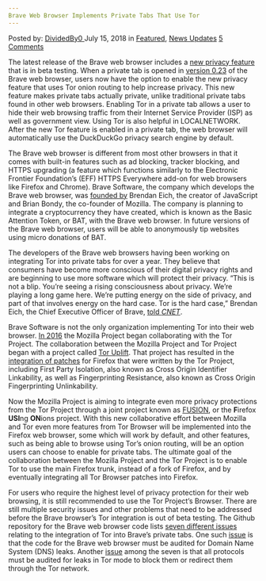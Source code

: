 ```yaml
---
Brave Web Browser Implements Private Tabs That Use Tor
---
```

<article class="post-listing post-26308 post type-post status-publish format-standard has-post-thumbnail hentry 
 tag-brave tag-browser tag-implements tag-private tag-tabs  tag-web">
<div class="post-inner">
<span>Posted by: <a href="https://www.deepdotweb.com/author/dividedby0/" title="">DividedBy0 </a></span>
<span>July 15, 2018</span>
<span>in <a href="https://www.deepdotweb.com/category/deepdot-news/" rel="category tag">Featured</a>, <a href="https://www.deepdotweb.com/category/news-updates/" rel="category tag">News Updates</a></span>
<span><a href="https://www.deepdotweb.com/2018/07/15/brave-web-browser-implements-private-tabs-that-use-tor/#comments">5 Comments</a></span>


<p>The latest release of the Brave web browser includes a <a href="https://www.cnet.com/news/brave-advances-browser-privacy-with-tor-powered-tabs/">new privacy feature</a> that is in beta testing. When a private tab is opened in <a href="https://brave.com/tor-tabs-beta/">version 0.23</a> of the Brave web browser, users now have the option to enable the new privacy feature that uses Tor onion routing to help increase privacy. This new feature makes private tabs actually private, unlike traditional private tabs found in other web browsers. Enabling Tor in a private tab allows a user to hide their web browsing traffic from their Internet Service Provider (ISP) as well as government view. Using Tor is also helpful in LOCALNETWORK. After the new Tor feature is enabled in a private tab, the web browser will automatically use the DuckDuckGo privacy search engine by default.</p>
<p>The Brave web browser is different from most other browsers in that it comes with built-in features such as ad blocking, tracker blocking, and HTTPS upgrading (a feature which functions similarly to the Electronic Frontier Foundation’s (EFF) HTTPS Everywhere add-on for web browsers like Firefox and Chrome). Brave Software, the company which develops the Brave web browser, was <a href="https://brave.com/about/">founded by</a> Brendan Eich, the creator of JavaScript and Brian Bondy, the co-founder of Mozilla. The company is planning to integrate a cryptocurrency they have created, which is known as the Basic Attention Token, or BAT, with the Brave web browser. In future versions of the Brave web browser, users will be able to anonymously tip websites using micro donations of BAT.</p>
<p>The developers of the Brave web browsers having been working on integrating Tor into private tabs for over a year. They believe that consumers have become more conscious of their digital privacy rights and are beginning to use more software which will protect their privacy. “This is not a blip. You&#8217;re seeing a rising consciousness about privacy. We&#8217;re playing a long game here. We&#8217;re putting energy on the side of privacy, and part of that involves energy on the hard case. Tor is the hard case,” Brendan Eich, the Chief Executive Officer of Brave, <a href="https://www.cnet.com/news/privacy-browser-brave-tor-trump/">told </a><a href="https://www.cnet.com/news/privacy-browser-brave-tor-trump/"><em>CNET</em></a>.</p>
<p>Brave Software is not the only organization implementing Tor into their web browser. <a href="https://www.deepdotweb.com/2016/10/24/tor-mozilla-working-together-protection-malware/">In 2016</a> the Mozilla Project began collaborating with the Tor Project. The collaboration between the Mozilla Project and Tor Project began with a project called <a href="https://www.deepdotweb.com/2016/07/10/mozilla-implementing-tor-privacy-features-firefox-builds/">Tor Uplift</a>. That project has resulted in the <a href="https://www.deepdotweb.com/2017/12/03/mozilla-quietly-adds-features-tor-browser-firefox/">integration of patches</a> for Firefox that were written by the Tor Project, including First Party Isolation, also known as Cross Origin Identifier Linkability, as well as Fingerprinting Resistance, also known as Cross Origin Fingerprinting Unlinkability.</p>
<p>Now the Mozilla Project is aiming to integrate even more privacy protections from the Tor Project through a joint project known as <a href="https://wiki.mozilla.org/Security/Fusion">FUSION</a>, or the <strong>F</strong>irefox <strong>USI</strong>ng <strong>ON</strong>ions project. With this new collaborative effort between Mozilla and Tor even more features from Tor Browser will be implemented into the Firefox web browser, some which will work by default, and other features, such as being able to browse using Tor’s onion routing, will be an option users can choose to enable for private tabs. The ultimate goal of the collaboration between the Mozilla Project and the Tor Project is to enable Tor to use the main Firefox trunk, instead of a fork of Firefox, and by eventually integrating all Tor Browser patches into Firefox.</p>
<p>For users who require the highest level of privacy protection for their web browsing, it is still recommended to use the Tor Project’s Browser. There are still multiple security issues and other problems that need to be addressed before the Brave browser’s Tor integration is out of beta testing. The Github repository for the Brave web browser code lists <a href="https://github.com/search?utf8=%E2%9C%93&amp;q=is%3Aopen+is%3Aissue+org%3Abrave+label%3Ator%2Fleakproofing&amp;type=Issues">seven different issues</a> relating to the integration of Tor into Brave’s private tabs. One such <a href="https://github.com/brave/muon/issues/519">issue</a> is that the code for the Brave web browser must be audited for Domain Name System (DNS) leaks. Another <a href="https://github.com/brave/muon/issues/521">issue</a> among the seven is that all protocols must be audited for leaks in Tor mode to block them or redirect them through the Tor network.</p>
</div>
<span style="display:none"><a href="https://www.deepdotweb.com/tag/brave/" rel="tag">brave</a> <a href="https://www.deepdotweb.com/tag/browser/" rel="tag">browser</a> <a href="https://www.deepdotweb.com/tag/implements/" rel="tag">implements</a> <a href="https://www.deepdotweb.com/tag/private/" rel="tag">private</a> <a href="https://www.deepdotweb.com/tag/tabs/" rel="tag">tabs</a> <a href="https://www.deepdotweb.com/tag/tor/" rel="tag">tor</a> <a href="https://www.deepdotweb.com/tag/web/" rel="tag">web</a></span> <span style="display:none" class="updated">2018-07-15</span>
<div style="display:none" class="vcard author" itemprop="author" itemscope itemtype="http://schema.org/Person"><strong class="fn" itemprop="name"><a href="https://www.deepdotweb.com/author/dividedby0/" title="Posts by DividedBy0" rel="author">DividedBy0</a></strong></div>
</div>
</article>


